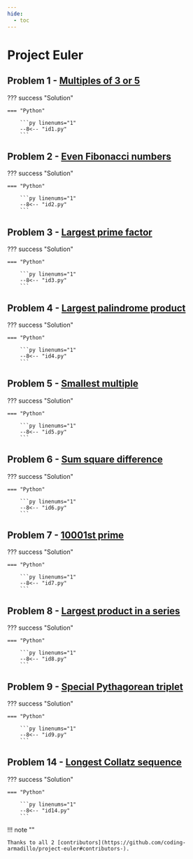```yaml
---
hide:
  - toc
---
```


# Project Euler

## Problem 1 - [Multiples of 3 or 5](https://projecteuler.net/problem=1)

??? success "Solution"

    === "Python"

        ```py linenums="1"
        --8<-- "id1.py"
        ```

## Problem 2 - [Even Fibonacci numbers](https://projecteuler.net/problem=2)

??? success "Solution"

    === "Python"

        ```py linenums="1"
        --8<-- "id2.py"
        ```

## Problem 3 - [Largest prime factor](https://projecteuler.net/problem=3)

??? success "Solution"

    === "Python"

        ```py linenums="1"
        --8<-- "id3.py"
        ```

## Problem 4 - [Largest palindrome product](https://projecteuler.net/problem=4)

??? success "Solution"

    === "Python"

        ```py linenums="1"
        --8<-- "id4.py"
        ```

## Problem 5 - [Smallest multiple](https://projecteuler.net/problem=5)

??? success "Solution"

    === "Python"

        ```py linenums="1"
        --8<-- "id5.py"
        ```

## Problem 6 - [Sum square difference](https://projecteuler.net/problem=6)

??? success "Solution"

    === "Python"

        ```py linenums="1"
        --8<-- "id6.py"
        ```

## Problem 7 - [10001st prime](https://projecteuler.net/problem=7)

??? success "Solution"

    === "Python"

        ```py linenums="1"
        --8<-- "id7.py"
        ```

## Problem 8 - [Largest product in a series](https://projecteuler.net/problem=8)

??? success "Solution"

    === "Python"

        ```py linenums="1"
        --8<-- "id8.py"
        ```

## Problem 9 - [Special Pythagorean triplet](https://projecteuler.net/problem=9)

??? success "Solution"

    === "Python"

        ```py linenums="1"
        --8<-- "id9.py"
        ```

## Problem 14 - [Longest Collatz sequence](https://projecteuler.net/problem=14)

??? success "Solution"

    === "Python"

        ```py linenums="1"
        --8<-- "id14.py"
        ```
!!! note ""

    Thanks to all 2 [contributors](https://github.com/coding-armadillo/project-euler#contributors-).
